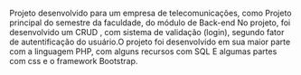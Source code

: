 
Projeto desenvolvido para um empresa de telecomunicações, como Projeto principal do semestre da faculdade, do módulo de Back-end 
No projeto, foi desenvolvido um CRUD , com sistema de validação (login), segundo fator de autentificação do usuário.O projeto foi desenvolvido em sua maior parte com a linguagem PHP, com alguns recursos com SQL 
E algumas partes com css e o framework Bootstrap.
